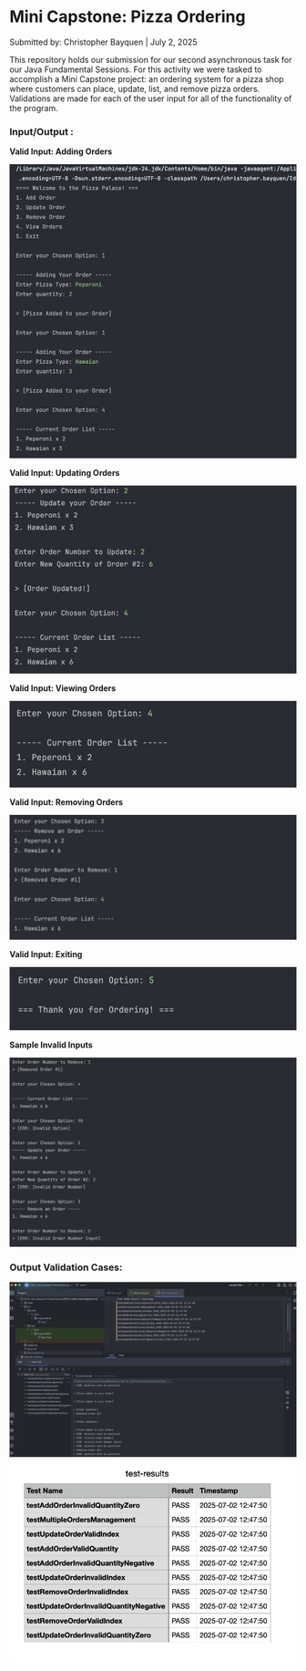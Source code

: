 # Mini Capstone: Pizza Ordering

Submitted by: Christopher Bayquen | July 2, 2025

This repository holds our submission for our second asynchronous task for our Java Fundamental Sessions. For this activity we were tasked to accomplish a Mini Capstone project: an ordering system for a pizza shop where customers can place, update, list, and remove pizza orders. Validations are made for each of the user input for all of the functionality of the program. 

### Input/Output :

**Valid Input: Adding Orders**

<img alt="Sample Input/Output Screenshot" src="images/Sample-Adding Orders.png"/>

**Valid Input: Updating Orders**

<img alt="Sample Input/Output Screenshot" src="images/Sample-Updating Orders.png"/>

**Valid Input: Viewing Orders**

<img alt="Sample Input/Output Screenshot" src="images/Sample-Viewing Orders.png"/>


**Valid Input: Removing Orders**

<img alt="Sample Input/Output Screenshot" src="images/Sample-Removing Orders.png"/>

**Valid Input: Exiting**

<img alt="Sample Input/Output Screenshot" src="images/Sample-Exit.png"/>


**Sample Invalid Inputs**

<img alt="Sample Input/Output Screenshot" src="images/Sample-Invalid Inputs.png"/>




### Output Validation Cases:

<img alt="Output Validation Cases" src="images/Sample-Output Validation Cases.png"/>

<img alt="Output Validation Cases" src="images/Sample-Output Validation.png"/>